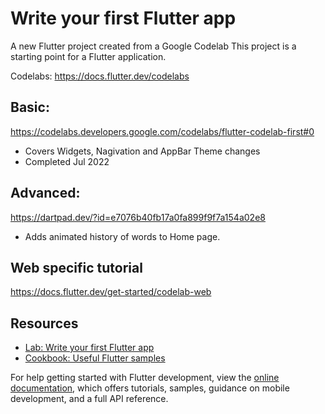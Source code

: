 # Write your first Flutter app

A new Flutter project created from a Google Codelab
This project is a starting point for a Flutter application.

Codelabs: https://docs.flutter.dev/codelabs

## Basic:

https://codelabs.developers.google.com/codelabs/flutter-codelab-first#0

- Covers Widgets, Nagivation and AppBar Theme changes
- Completed Jul 2022

## Advanced:

https://dartpad.dev/?id=e7076b40fb17a0fa899f9f7a154a02e8

- Adds animated history of words to Home page.

## Web specific tutorial

https://docs.flutter.dev/get-started/codelab-web

## Resources

- [Lab: Write your first Flutter app](https://docs.flutter.dev/get-started/codelab)
- [Cookbook: Useful Flutter samples](https://docs.flutter.dev/cookbook)

For help getting started with Flutter development, view the
[online documentation](https://docs.flutter.dev/), which offers tutorials,
samples, guidance on mobile development, and a full API reference.
